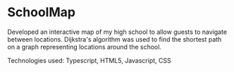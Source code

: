 # SchoolMap

Developed an interactive map of my high school to allow guests to navigate between locations. Dijkstra's algorithm was used to find the shortest path on a graph representing locations around the school.

Technologies used: Typescript, HTML5, Javascript, CSS
